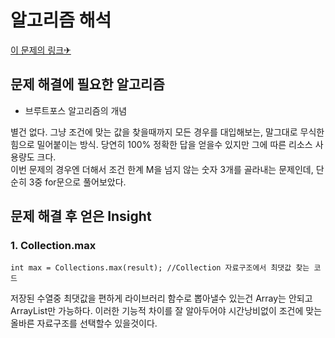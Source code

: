 알고리즘 해석
============


[이 문제의 링크✈](https://www.acmicpc.net/problem/2798)




## 문제 해결에 필요한 알고리즘

* 브루트포스 알고리즘의 개념

별건 없다. 그냥 조건에 맞는 값을 찾을때까지 모든 경우를 대입해보는, 말그대로 무식한 힘으로 밀어붙이는 방식.
당연히 100% 정확한 답을 얻을수 있지만 그에 따른 리소스 사용량도 크다.   
이번 문제의 경우엔 더해서 조건 한계 M을 넘지 않는 숫자 3개를 골라내는 문제인데, 단순히 3중 for문으로 풀어보았다. 




## 문제 해결 후 얻은 Insight


### 1. Collection.max 

    int max = Collections.max(result); //Collection 자료구조에서 최댓값 찾는 코드
    
저장된 수열중 최댓값을 편하게 라이브러리 함수로 뽑아낼수 있는건 Array는 안되고 ArrayList만 가능하다.
이러한 기능적 차이를 잘 알아두어야 시간낭비없이 조건에 맞는 올바른 자료구조를 선택할수 있을것이다. 
 
